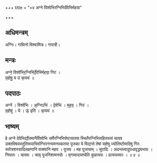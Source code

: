 +++
title = "०४ अग्ने विश्वेभिरग्निभिर्देवेभिर्महया"

+++
## अधिमन्त्रम्
अग्निः। गाथिनो विश्वामित्रः। गायत्री।

## मन्त्रः
अग्ने॒ विश्वे॑भिर॒ग्निभि॑र्दे॒वेभि॑र्महया॒ गिरः॑ ।  
य॒ज्ञेषु॒ य उ॑ चा॒यवः॑ ॥

## पदपाठः
अग्ने॑ । विश्वे॑भिः । अ॒ग्निऽभिः॑ । दे॒वेभिः॑ । म॒ह॒य॒ । गिरः॑ ।  
य॒ज्ञेषु॑ । ये । ऊं॒ इति॑ । चा॒यवः॑ ॥

## भाष्यम्
हे अग्ने देवेभिर्द्योतमानैर्विश्वेभिः सर्वैरग्निभिर्यष्टव्यतया स्थितैरग्निभिसहितस्त्वं चायव उक्तविषयस्तुतिरूपाभिर्वाग्भिरनन्यमनस्कतया पूजका ये विद्यन्ते तेषां यज्ञेषु ज्योतिष्टोमादिषु गिरः स्तोत्रशस्त्रादिलक्षणानि वाक्यानि महय । पूजय । मह पूजायाम् । चुरादिः । अदन्तत्वादुपधावृद्ध्यभावः । निघातः । चायवः । चायृ पूजनिशामनयोः । मृगय्वादयश्चेति कुप्रत्ययः । प्रत्ययस्वरः । ॥ ४ ॥